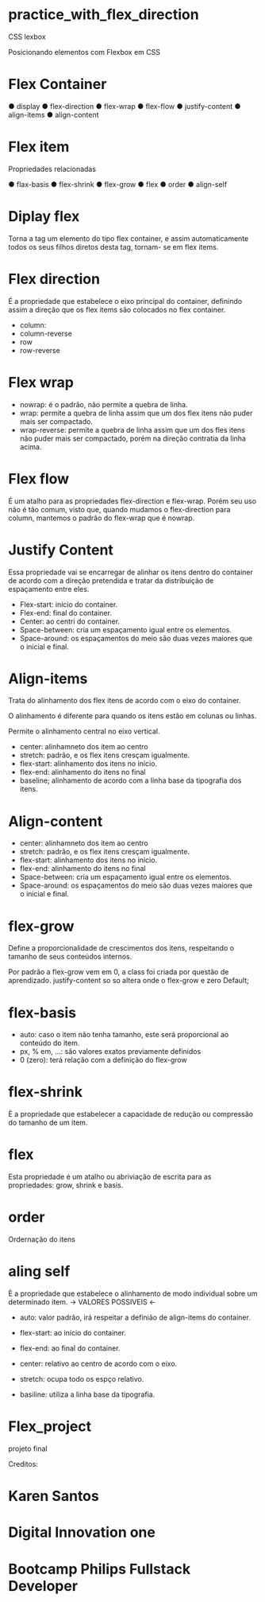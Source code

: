 # practice_with_flex_direction
CSS lexbox


Posicionando elementos com Flexbox em CSS

# Flex Container

● display
● flex-direction
● flex-wrap
● flex-flow
● justify-content
● align-items
● align-content

# Flex item
Propriedades relacionadas


● flax-basis
● flex-shrink
● flex-grow
● flex
● order
● align-self

# Diplay flex

Torna a tag um elemento do tipo flex container, e assim
automaticamente todos os seus filhos diretos desta tag, tornam-
se em flex items.

# Flex direction

É a propriedade que estabelece o eixo principal do container,
definindo assim a direção que os flex items são colocados no flex
container.
* column:
* column-reverse
* row
* row-reverse

# Flex wrap

* nowrap: é o padrão, não permite a quebra de linha.
* wrap: permite a quebra de linha assim que um dos flex itens não puder mais ser compactado.
* wrap-reverse: permite a quebra de linha assim que um dos fles itens não puder mais ser compactado, porém na direção contratia da linha acima.

# Flex flow
É um atalho para as propriedades flex-direction e flex-wrap.
Porém seu uso não é tão comum, visto que, quando mudamos o
flex-direction para column, mantemos o padrão do flex-wrap que
é nowrap.

# Justify Content

Essa propriedade vai se encarregar de alinhar os itens dentro do
container de acordo com a direção pretendida e tratar da
distribuição de espaçamento entre eles.

* Flex-start: início do container.
* Flex-end: final do container.
* Center: ao centri do container.
* Space-between: cria um espaçamento igual entre os elementos.
* Space-around: os espaçamentos do meio são duas vezes maiores que o inicial e final.


# Align-items

Trata do alinhamento dos flex itens de acordo com o eixo do
container.

O alinhamento é diferente para quando os itens estão em colunas
ou linhas.

Permite o alinhamento central no eixo vertical.
* center: alinhamneto dos item ao centro
* stretch: padrão, e os flex itens cresçam igualmente.
* flex-start: alinhamento dos itens no início.
* flex-end: alinhamento do itens no final
* baseline; alinhamento de acordo com a linha base da tipografia dos itens.

# Align-content

* center: alinhamneto dos item ao centro
* stretch: padrão, e os flex itens cresçam igualmente.
* flex-start: alinhamento dos itens no início.
* flex-end: alinhamento do itens no final
* Space-between: cria um espaçamento igual entre os elementos.
* Space-around: os espaçamentos do meio são duas vezes maiores que o inicial e final.

# flex-grow
Define a proporcionalidade de crescimentos dos itens,
respeitando o tamanho de seus conteúdos internos.

Por padrão a flex-grow vem em 0, a class foi criada por questão de aprendizado.
justify-content so so altera onde o flex-grow e zero Default;

# flex-basis

* auto: caso o item não tenha tamanho, este será proporcional ao conteúdo do item.
* px, % em, ...: são valores exatos previamente definidos
* 0 (zero): terá relação com a definição do flex-grow

# flex-shrink

È a propriedade que estabelecer a capacidade de redução ou compressão do tamanho de um item.

# flex

Esta propriedade é um atalho ou abriviação de escrita para as propriedades: grow, shrink e basis.

# order 

Ordernação do itens 


# aling self

È a propriedade que estabelece o alinhamento de modo individual sobre um determinado item.
-> VALORES POSSIVEIS <-
* auto: valor padrão, irá respeitar a definião de align-items do container.

* flex-start: ao início do container.
* flex-end: ao final do container.
* center: relativo ao centro de acordo com o eixo.
* stretch: ocupa todo os espço relativo.
* basiline: utiliza a linha base da tipografia.

# Flex_project
projeto final


Creditos:
# Karen Santos
# Digital Innovation one
# Bootcamp Philips Fullstack Developer 










